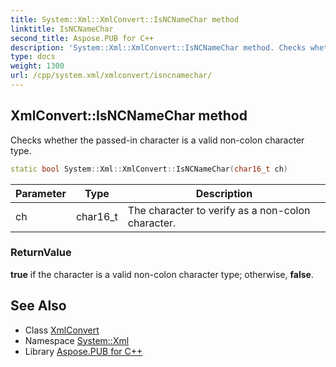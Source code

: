 ```yaml
---
title: System::Xml::XmlConvert::IsNCNameChar method
linktitle: IsNCNameChar
second_title: Aspose.PUB for C++
description: 'System::Xml::XmlConvert::IsNCNameChar method. Checks whether the passed-in character is a valid non-colon character type in C++.'
type: docs
weight: 1300
url: /cpp/system.xml/xmlconvert/isncnamechar/
---
```

## XmlConvert::IsNCNameChar method


Checks whether the passed-in character is a valid non-colon character type.

```cpp
static bool System::Xml::XmlConvert::IsNCNameChar(char16_t ch)
```


| Parameter | Type | Description |
| --- | --- | --- |
| ch | char16_t | The character to verify as a non-colon character. |

### ReturnValue

**true** if the character is a valid non-colon character type; otherwise, **false**.

## See Also

* Class [XmlConvert](../)
* Namespace [System::Xml](../../)
* Library [Aspose.PUB for C++](../../../)
